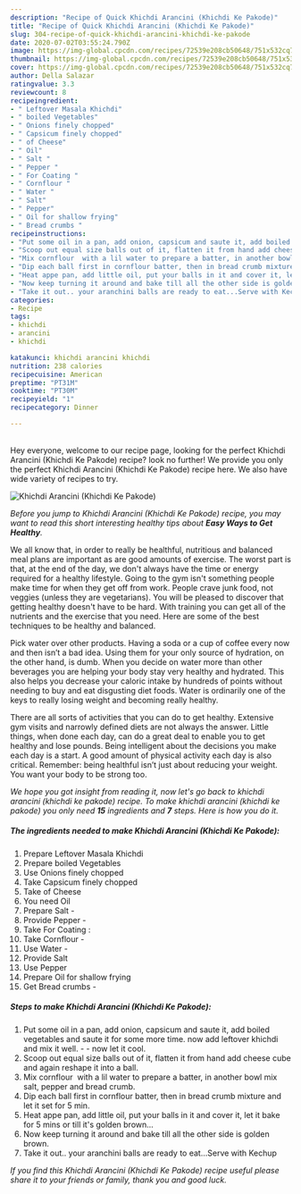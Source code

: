 ```yaml
---
description: "Recipe of Quick Khichdi Arancini (Khichdi Ke Pakode)"
title: "Recipe of Quick Khichdi Arancini (Khichdi Ke Pakode)"
slug: 304-recipe-of-quick-khichdi-arancini-khichdi-ke-pakode
date: 2020-07-02T03:55:24.790Z
image: https://img-global.cpcdn.com/recipes/72539e208cb50648/751x532cq70/khichdi-arancini-khichdi-ke-pakode-recipe-main-photo.jpg
thumbnail: https://img-global.cpcdn.com/recipes/72539e208cb50648/751x532cq70/khichdi-arancini-khichdi-ke-pakode-recipe-main-photo.jpg
cover: https://img-global.cpcdn.com/recipes/72539e208cb50648/751x532cq70/khichdi-arancini-khichdi-ke-pakode-recipe-main-photo.jpg
author: Della Salazar
ratingvalue: 3.3
reviewcount: 8
recipeingredient:
- " Leftover Masala Khichdi"
- " boiled Vegetables"
- " Onions finely chopped"
- " Capsicum finely chopped"
- " of Cheese"
- " Oil"
- " Salt "
- " Pepper "
- " For Coating "
- " Cornflour "
- " Water "
- " Salt"
- " Pepper"
- " Oil for shallow frying"
- " Bread crumbs "
recipeinstructions:
- "Put some oil in a pan, add onion, capsicum and saute it, add boiled vegetables and saute it for some more time. now add leftover khichdi and mix it well.  now let it cool."
- "Scoop out equal size balls out of it, flatten it from hand add cheese cube and again reshape it into a ball."
- "Mix cornflour  with a lil water to prepare a batter, in another bowl mix salt, pepper and bread crumb."
- "Dip each ball first in cornflour batter, then in bread crumb mixture and let it set for 5 min."
- "Heat appe pan, add little oil, put your balls in it and cover it, let it bake for 5 mins or till it&#39;s golden brown..."
- "Now keep turning it around and bake till all the other side is golden brown."
- "Take it out.. your aranchini balls are ready to eat...Serve with Kechup"
categories:
- Recipe
tags:
- khichdi
- arancini
- khichdi

katakunci: khichdi arancini khichdi 
nutrition: 238 calories
recipecuisine: American
preptime: "PT31M"
cooktime: "PT30M"
recipeyield: "1"
recipecategory: Dinner

---
```

<br>
Hey everyone, welcome to our recipe page, looking for the perfect Khichdi Arancini (Khichdi Ke Pakode) recipe? look no further! We provide you only the perfect Khichdi Arancini (Khichdi Ke Pakode) recipe here. We also have wide variety of recipes to try.
<br>


![Khichdi Arancini (Khichdi Ke Pakode)](https://img-global.cpcdn.com/recipes/72539e208cb50648/751x532cq70/khichdi-arancini-khichdi-ke-pakode-recipe-main-photo.jpg)

<i>Before you jump to Khichdi Arancini (Khichdi Ke Pakode) recipe, you may want to read this short interesting healthy tips about <strong>Easy Ways to Get Healthy</strong>.</i>

We all know that, in order to really be healthful, nutritious and balanced meal plans are important as are good amounts of exercise. The worst part is that, at the end of the day, we don't always have the time or energy required for a healthy lifestyle. Going to the gym isn't something people make time for when they get off from work. People crave junk food, not veggies (unless they are vegetarians). You will be pleased to discover that getting healthy doesn't have to be hard. With training you can get all of the nutrients and the exercise that you need. Here are some of the best techniques to be healthy and balanced.

Pick water over other products. Having a soda or a cup of coffee every now and then isn’t a bad idea. Using them for your only source of hydration, on the other hand, is dumb. When you decide on water more than other beverages you are helping your body stay very healthy and hydrated. This also helps you decrease your caloric intake by hundreds of points without needing to buy and eat disgusting diet foods. Water is ordinarily one of the keys to really losing weight and becoming really healthy.

There are all sorts of activities that you can do to get healthy. Extensive gym visits and narrowly defined diets are not always the answer. Little things, when done each day, can do a great deal to enable you to get healthy and lose pounds. Being intelligent about the decisions you make each day is a start. A good amount of physical activity each day is also critical. Remember: being healthful isn’t just about reducing your weight. You want your body to be strong too. 


<i>We hope you got insight from reading it, now let's go back to khichdi arancini (khichdi ke pakode) recipe. To make khichdi arancini (khichdi ke pakode) you only need <strong>15</strong> ingredients and <strong>7</strong> steps. Here is how you do it.
</i>

##### The ingredients needed to make Khichdi Arancini (Khichdi Ke Pakode):

1. Prepare  Leftover Masala Khichdi
1. Prepare  boiled Vegetables
1. Use  Onions finely chopped
1. Take  Capsicum finely chopped
1. Take  of Cheese
1. You need  Oil
1. Prepare  Salt -
1. Provide  Pepper -
1. Take  For Coating :
1. Take  Cornflour -
1. Use  Water -
1. Provide  Salt
1. Use  Pepper
1. Prepare  Oil for shallow frying
1. Get  Bread crumbs -


##### Steps to make Khichdi Arancini (Khichdi Ke Pakode):

1. Put some oil in a pan, add onion, capsicum and saute it, add boiled vegetables and saute it for some more time. now add leftover khichdi and mix it well. -  - now let it cool.
1. Scoop out equal size balls out of it, flatten it from hand add cheese cube and again reshape it into a ball.
1. Mix cornflour  with a lil water to prepare a batter, in another bowl mix salt, pepper and bread crumb.
1. Dip each ball first in cornflour batter, then in bread crumb mixture and let it set for 5 min.
1. Heat appe pan, add little oil, put your balls in it and cover it, let it bake for 5 mins or till it&#39;s golden brown...
1. Now keep turning it around and bake till all the other side is golden brown.
1. Take it out.. your aranchini balls are ready to eat...Serve with Kechup


<i>If you find this Khichdi Arancini (Khichdi Ke Pakode) recipe useful please share it to your friends or family, thank you and good luck.</i>
